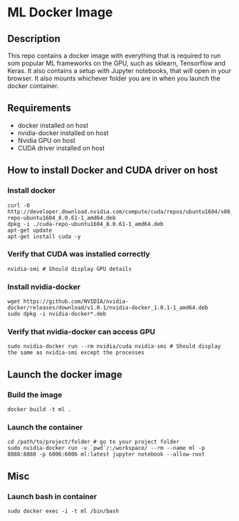 # ML Docker Image

## Description
This repo contains a docker image with everything that is required to run som popular ML frameworks on the GPU, such as sklearn, Tensorflow and Keras. It also contains a setup with Jupyter notebooks, that will open in your browser. It also mounts whichever folder you are in when you launch the docker container.

## Requirements
- docker installed on host
- nvidia-docker installed on host
- Nvidia GPU on host
- CUDA driver installed on host

## How to install Docker and CUDA driver on host

### Install docker
```
curl -O http://developer.download.nvidia.com/compute/cuda/repos/ubuntu1604/x86_64/cuda-repo-ubuntu1604_8.0.61-1_amd64.deb
dpkg -i ./cuda-repo-ubuntu1604_8.0.61-1_amd64.deb
apt-get update
apt-get install cuda -y
```
### Verify that CUDA was installed correctly
```
nvidia-smi # Should display GPU details
```
### Install nvidia-docker
```
wget https://github.com/NVIDIA/nvidia-docker/releases/download/v1.0.1/nvidia-docker_1.0.1-1_amd64.deb
sudo dpkg -i nvidia-docker*.deb
```
### Verify that nvidia-docker can access GPU
```
sudo nvidia-docker run --rm nvidia/cuda nvidia-smi # Should display the same as nvidia-smi except the processes
```
## Launch the docker image

### Build the image
```
docker build -t ml .
```
### Launch the container
```
cd /path/to/project/folder # go to your project folder
sudo nvidia-docker run -v `pwd`/:/workspace/ --rm --name ml -p 8888:8888 -p 6006:6006 ml:latest jupyter notebook --allow-root
```
## Misc

### Launch bash in container
```
sudo docker exec -i -t ml /bin/bash
```
